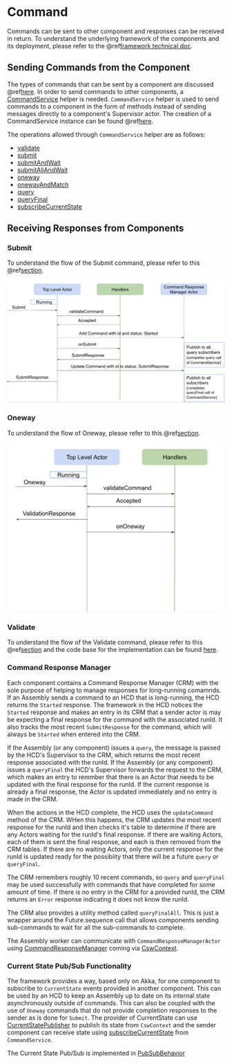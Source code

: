 # Command

Commands can be sent to other component and responses can be received in return. To understand the underlying framework 
of the components and its deployment, please refer to the @ref[framework technical doc](../framework/framework.md).

## Sending Commands from the Component

The types of commands that can be sent by a component are discussed @ref[here](../../commons/create-component.md#receiving-commands). In order to send
commands to other components, a [CommandService]($github.base_url$/csw-command/csw-command-api/shared/src/main/scala/csw/command/api/scaladsl/CommandService.scala) helper
is needed. `CommandService` helper is used to send commands to a component in the form of methods instead of sending messages directly to a component's
Supervisor actor. The creation of a CommandService instance can be found @ref[here](../../commons/multiple-components.md#sending-commands).

The operations allowed through `CommandService` helper are as follows:

- [validate]($github.base_url$/csw-command/csw-command-client/src/main/scala/csw/command/client/internal/CommandServiceImpl.scala#L38)
- [submit]($github.base_url$/csw-command/csw-command-client/src/main/scala/csw/command/client/internal/CommandServiceImpl.scala#L46)
- [submitAndWait]($github.base_url$/csw-command/csw-command-client/src/main/scala/csw/command/client/internal/CommandServiceImpl.scala#L49)
- [submitAllAndWait]($github.base_url$/csw-command/csw-command-client/src/main/scala/csw/command/client/internal/CommandServiceImpl.scala#L55)
- [oneway]($github.base_url$/csw-command/csw-command-client/src/main/scala/csw/command/client/internal/CommandServiceImpl.scala#L74)
- [onewayAndMatch]($github.base_url$/csw-command/csw-command-client/src/main/scala/csw/command/client/internal/CommandServiceImpl.scala#L77)
- [query]($github.base_url$/csw-command/csw-command-client/src/main/scala/csw/command/client/internal/CommandServiceImpl.scala#L96)
- [queryFinal]($github.base_url$/csw-command/csw-command-client/src/main/scala/csw/command/client/internal/CommandServiceImpl.scala#L104)
- [subscribeCurrentState]($github.base_url$/csw-command/csw-command-client/src/main/scala/csw/command/client/internal/CommandServiceImpl.scala#L100)
 
## Receiving Responses from Components

### Submit

To understand the flow of the Submit command, please refer to this @ref[section](../../commons/command.md#the-submit-message). 

![submit](media/submit.png)

### Oneway

To understand the flow of Oneway, please refer to this @ref[section](../../commons/command.md#the-oneway-message).
 
![oneway](media/oneway.png)

### Validate

To understand the flow of the Validate command, please refer to this @ref[section](../../commons/command.md#validate) and the code base for the implementation can be
found [here]($github.base_url$/csw-framework/src/main/scala/csw/framework/internal/component/ComponentBehavior.scala#L154).

### Command Response Manager

Each component contains a Command Response Manager (CRM) with the sole purpose of helping to manage responses for long-running comamnds.
If an Assembly sends a command to an HCD that is long-running, the HCD returns the `Started` response. The framework in the HCD notices the
`Started` response and makes an entry in its CRM that a sender actor is may be expecting a final response for the command with the associated
runId. It also tracks the most recent `SubmitResponse` for the command, which will always be `Started` when entered into the CRM.

If the Assembly (or any component) issues a `query`, the message is passed by the HCD's Supervisor to the CRM, which returns the most recent
response associated with the runId. If the Assembly (or any component) issues a `queryFinal` the HCD's Supervisor forwards the request to the
CRM, which makes an entry to remmber that there is an Actor that needs to be updated with the final response for the runId. If the current
response is already a final response, the Actor is updated immediately and no entry is made in the CRM.

When the actions in the HCD complete, the HCD uses the `updateCommand` method of the CRM.  WHen this happens, the CRM updates the
most recent response for the runId and then checks it's table to
determine if there are any Actors waiting for the runId's final response. If there are waiting Actors, each of them is sent the final response, 
and each is then removed from the CRM tables.  If there are no waiting Actors, only the current response for the runId is updated ready for the
possibiity that there will be a future `query` or `queryFinal`.

The CRM remembers roughly 10 recent commands, so `query` and `queryFinal` may be used successfully with commands that have completed for some
amount of time. If there is no entry in the CRM for a provided runId, the CRM returns an `Error` response indicating it does not know the runId.
 
The CRM also provides a utility method called `queryFinalAll`. This is just a wrapper around the Future.sequence call that allows components sending
sub-commands to wait for all the sub-commands to complete.

The Assembly worker can communicate with `CommandResponseManagerActor` using [CommandResponseManager]($github.base_url$/csw-command/csw-command-client/src/main/scala/csw/command/client/CommandResponseManager.scala)
coming via [CswContext]($github.base_url$/csw-framework/src/main/scala/csw/framework/models/CswContext.scala#L43).

### Current State Pub/Sub Functionality

The framework provides a way, based only on Akka, for one component to subscribe to `CurrentState` events provided in another component.
This can be used by an HCD to keep an Assembly up to date on its internal state asynchronously outside of commands. This can also be coupled with the use of 
`Oneway` commands that do not provide completion responses to the sender as is done for `Submit`. 
The provider of CurrentState can use [CurrentStatePublisher]($github.base_url$/csw-framework/src/main/scala/csw/framework/models/CswContext.scala#L42)
to publish its state from `CswContext` and the sender component can receive state using [subscribeCurrentState]($github.base_url$/csw-command/csw-command-client/src/main/scala/csw/command/client/internal/CommandServiceImpl.scala#L100)
from `CommandService`.

The Current State Pub/Sub is implemented in [PubSubBehavior]($github.base_url$/csw-framework/src/main/scala/csw/framework/internal/pubsub/PubSubBehavior.scala)